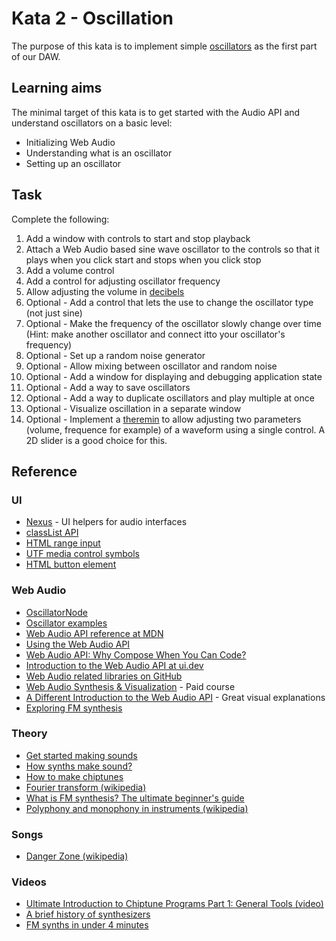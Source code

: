 # Kata 2 - Oscillation

The purpose of this kata is to implement simple [oscillators](https://en.wikipedia.org/wiki/Oscillation) as the first part of our DAW.

## Learning aims

The minimal target of this kata is to get started with the Audio API and understand oscillators on a basic level:

* Initializing Web Audio
* Understanding what is an oscillator
* Setting up an oscillator

## Task

Complete the following:

1. Add a window with controls to start and stop playback
2. Attach a Web Audio based sine wave oscillator to the controls so that it plays when you click start and stops when you click stop
3. Add a volume control
4. Add a control for adjusting oscillator frequency
5. Allow adjusting the volume in [decibels](https://en.wikipedia.org/wiki/DBFS)
6. Optional - Add a control that lets the use to change the oscillator type (not just sine)
7. Optional - Make the frequency of the oscillator slowly change over time (Hint: make another oscillator and connect itto your oscillator's frequency)
8. Optional - Set up a random noise generator
9. Optional - Allow mixing between oscillator and random noise
10. Optional - Add a window for displaying and debugging application state
11. Optional - Add a way to save oscillators
12. Optional - Add a way to duplicate oscillators and play multiple at once
13. Optional - Visualize oscillation in a separate window
14. Optional - Implement a [theremin](https://en.wikipedia.org/wiki/Theremin) to allow adjusting two parameters (volume, frequence for example) of a waveform using a single control. A 2D slider is a good choice for this.

## Reference

### UI

* [Nexus](https://nexus-js.github.io/ui/) - UI helpers for audio interfaces
* [classList API](https://developer.mozilla.org/en-US/docs/Web/API/Element/classList)
* [HTML range input](https://developer.mozilla.org/en-US/docs/Web/HTML/Element/input/range)
* [UTF media control symbols](https://en.wikipedia.org/wiki/Media_control_symbols)
* [HTML button element](https://developer.mozilla.org/en-US/docs/Web/HTML/Element/button)

### Web Audio

* [OscillatorNode](https://developer.mozilla.org/en-US/docs/Web/API/OscillatorNode)
* [Oscillator examples](https://codepen.io/jonoliver/pen/NoawPv)
* [Web Audio API reference at MDN](https://developer.mozilla.org/en-US/docs/Web/API/Web_Audio_API)
* [Using the Web Audio API](https://developer.mozilla.org/en-US/docs/Web/API/Web_Audio_API/Using_Web_Audio_API)
* [Web Audio API: Why Compose When You Can Code?](https://www.toptal.com/web/web-audio-api-tutorial)
* [Introduction to the Web Audio API at ui.dev](https://ui.dev/web-audio-api)
* [Web Audio related libraries on GitHub](https://github.com/topics/webaudio-api?l=javascript)
* [Web Audio Synthesis & Visualization](https://frontendmasters.com/courses/web-audio/) - Paid course
* [A Different Introduction to the Web Audio API](https://medium.com/@danielmckemie/tips-and-techniques-for-using-the-web-audio-api-89b8beda6cf2) - Great visual explanations
* [Exploring FM synthesis](https://observablehq.com/@ramonaisonline/synthesis)

### Theory

* [Get started making sounds](https://learningsynths.ableton.com/)
* [How synths make sound?](https://learningsynths.ableton.com/en/oscillators/how-synths-make-sound)
* [How to make chiptunes](https://soundation.com/music-genres/how-to-make-chiptunes)
* [Fourier transform (wikipedia)](https://en.wikipedia.org/wiki/Fourier_transform)
* [What is FM synthesis? The ultimate beginner's guide](https://www.musicradar.com/news/what-is-fm-synthesis)
* [Polyphony and monophony in instruments (wikipedia)](https://en.wikipedia.org/wiki/Polyphony_and_monophony_in_instruments)

### Songs

* [Danger Zone (wikipedia)](https://en.wikipedia.org/wiki/Danger_Zone_(song))

### Videos

* [Ultimate Introduction to Chiptune Programs Part 1: General Tools (video)](https://www.youtube.com/watch?v=WNxw8OzUwfg)
* [A brief history of synthesizers](https://www.youtube.com/watch?v=5sjreF6H_rY)
* [FM synths in under 4 minutes](https://www.youtube.com/watch?v=vvBl3YUBUyY)

